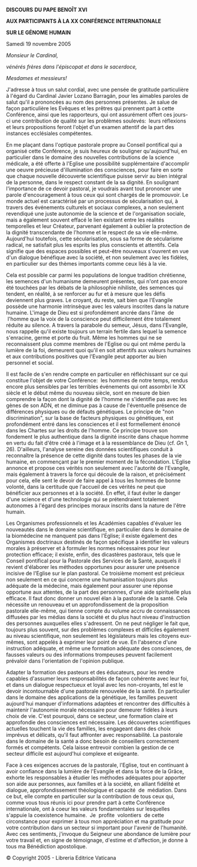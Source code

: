 **DISCOURS** **DU PAPE BENOÎT XVI**

**AUX PARTICIPANTS À LA XX CONFÉRENCE INTERNATIONALE**

**SUR LE GÉNOME HUMAIN**

Samedi 19 novembre 2005

*Monsieur le Cardinal,*

*vénérés frères dans l'épiscopat et dans le sacerdoce,*

*Mesdames et messieurs!*

J'adresse à tous un salut cordial, avec une pensée de gratitude particulière à l'égard du Cardinal Javier Lozano Barragán, pour les aimables paroles de salut qu'il a prononcées au nom des personnes présentes. Je salue de façon particulière les Evêques et les prêtres qui prennent part à cette Conférence, ainsi que les rapporteurs, qui ont assurément offert ces jours-ci une contribution de qualité sur les problèmes soulevés:  leurs réflexions et leurs propositions feront l'objet d'un examen attentif de la part des instances ecclésiales compétentes.

En me plaçant dans l'optique pastorale propre au Conseil pontifical qui a organisé cette Conférence, je suis heureux de souligner qu'aujourd'hui, en particulier dans le domaine des nouvelles contributions de la science médicale, a été offerte à l'Eglise une possibilité supplémentaire d'accomplir une oeuvre précieuse d'illumination des consciences, pour faire en sorte que chaque nouvelle découverte scientifique puisse servir au bien intégral de la personne, dans le respect constant de la sa dignité. En soulignant l'importance de ce devoir pastoral, je voudrais avant tout prononcer une parole d'encouragement à tous ceux qui sont chargés de le promouvoir. Le monde actuel est caractérisé par un processus de sécularisation qui, à travers des événements culturels et sociaux complexes, a non seulement revendiqué une juste autonomie de la science et de l'organisation sociale, mais a également souvent effacé le lien existant entre les réalités temporelles et leur Créateur, parvenant également à oublier la protection de la dignité transcendante de l'homme et le respect de sa vie elle-même. Aujourd'hui toutefois, cette sécularisation, sous sa forme de sécularisme radical, ne satisfait plus les esprits les plus conscients et attentifs. Cela signifie que des espaces possibles et peut-être nouveaux s'ouvrent en vue d'un dialogue bénéfique avec la société, et non seulement avec les fidèles, en particulier sur des thèmes importants comme ceux liés à la vie.

Cela est possible car parmi les populations de longue tradition chrétienne, les semences d'un humanisme demeurent présentes, qui n'ont pas encore été touchées par les débats de la philosophie nihiliste, des semences qui tendent, en réalité, à se renforcer au fur et à mesure que les défis deviennent plus graves. Le croyant, du reste, sait bien que l'Evangile possède une harmonie intrinsèque avec les valeurs inscrites dans la nature humaine. L'image de Dieu est si profondément ancrée dans l'âme  de  l'homme que la voix de la conscience peut difficilement être totalement réduite au silence. A travers la parabole du semeur, Jésus, dans l'Evangile, nous rappelle qu'il existe toujours un terrain fertile dans lequel la semence s'enracine, germe et porte du fruit. Même les hommes qui ne se reconnaissent plus comme membres de l'Eglise ou qui ont même perdu la lumière de la foi, demeurent quoi qu'il en soit attentifs aux valeurs humaines et aux contributions positives que l'Evangile peut apporter au bien personnel et social.

Il est facile de s'en rendre compte en particulier en réfléchissant sur ce qui constitue l'objet de votre Conférence:  les hommes de notre temps, rendus encore plus sensibles par les terribles événements qui ont assombri le XX siècle et le début même du nouveau siècle, sont en mesure de bien comprendre la façon dont la dignité de l'homme ne s'identifie pas avec les gènes de son ADN, et ne diminue pas à cause de l'éventuelle présence de différences physiques ou de défauts génétiques. Le principe de "non discrimination", sur la base de facteurs physiques ou génétiques, est profondément entré dans les consciences et il est formellement énoncé dans les Chartes sur les droits de l'homme. Ce principe trouve son fondement le plus authentique dans la dignité inscrite dans chaque homme en vertu du fait d'être créé à l'image et à la ressemblance de Dieu (cf. *Gn* 1, 26). D'ailleurs, l'analyse sereine des données scientifiques conduit à reconnaître la présence de cette dignité dans toutes les phases de la vie humaine, en commençant par le premier moment de la fécondation. L'Eglise annonce et propose ces vérités non seulement avec l'autorité de l'Evangile, mais également à travers la force qui découle de la raison, et précisément pour cela, elle sent le devoir de faire appel à tous les hommes de bonne volonté, dans la certitude que l'accueil de ces vérités ne peut que bénéficier aux personnes et à la société. En effet, il faut éviter le danger d'une science et d'une technologie qui se prétendraient totalement autonomes à l'égard des principes moraux inscrits dans la nature de l'être humain.

Les Organismes professionnels et les Académies capables d'évaluer les nouveautés dans le domaine scientifique, en particulier dans le domaine de la biomédecine ne manquent pas dans l'Eglise; il existe également des Organismes doctrinaux destinés de façon spécifique à identifier les valeurs morales à préserver et à formuler les normes nécessaires pour leur protection efficace; il existe, enfin, des dicastères pastoraux, tels que le Conseil pontifical pour la Pastorale des Services de la Santé, auxquels il revient d'élaborer les méthodes opportunes pour assurer une présence incisive de l'Eglise sur le plan pastoral. Ce troisième moment est précieux non seulement en ce qui concerne une humanisation toujours plus adéquate de la médecine, mais également pour assurer une réponse opportune aux attentes, de la part des personnes, d'une aide spirituelle plus efficace. Il faut donc donner un nouvel élan à la pastorale de la santé. Cela nécessite un renouveau et un approfondissement de la proposition pastorale elle-même, qui tienne compte du volume accru de connaissances diffusées par les médias dans la société et du plus haut niveau d'instruction des personnes auxquelles elles s'adressent. On ne peut négliger le fait que, toujours plus souvent, sur des problèmes complexes et difficiles également au niveau scientifique, non seulement les législateurs mais les citoyens eux-mêmes, sont appelés à exprimer leur point de vue. En l'absence d'une instruction adéquate, et même une formation adéquate des consciences, de fausses valeurs ou des informations trompeuses peuvent facilement prévaloir dans l'orientation de l'opinion publique.

Adapter la formation des pasteurs et des éducateurs, pour les rendre capables d'assumer leurs responsabilités de façon cohérente avec leur foi, et dans un dialogue respectueux et loyal avec les non-croyants, tel est le devoir incontournable d'une pastorale renouvelée de la santé. En particulier dans le domaine des applications de la génétique, les familles peuvent aujourd'hui manquer d'informations adaptées et rencontrer des difficultés à maintenir l'autonomie morale nécessaire pour demeurer fidèles à leurs choix de vie. C'est pourquoi, dans ce secteur, une formation claire et approfondie des consciences est nécessaire. Les découvertes scientifiques actuelles touchent la vie des familles, les engageant dans des choix imprévus et délicats, qu'il faut affronter avec responsabilité. La pastorale dans le domaine de la santé a donc besoin de conseillers correctement formés et compétents. Cela laisse entrevoir combien la gestion de ce secteur difficile est aujourd'hui complexe et exigeante.

Face à ces exigences accrues de la pastorale, l'Eglise, tout en continuant à avoir confiance dans la lumière de l'Evangile et dans la force de la Grâce, exhorte les responsables à étudier les méthodes adéquates pour apporter son aide aux personnes, aux familles et à la société, en alliant fidélité et dialogue, approfondissement théologique et capacité  de  médiation. Dans ce but, elle compte en particulier sur la contribution de tous ceux qui, comme vous tous réunis ici pour prendre part à cette Conférence internationale, ont à coeur les valeurs fondamentales sur lesquelles s'appuie la coexistence humaine.  Je  profite  volontiers  de cette circonstance pour exprimer à tous mon appréciation et ma gratitude pour votre contribution dans un secteur si important pour l'avenir de l'humanité. Avec ces sentiments, j'invoque du Seigneur une abondance de lumière pour votre travail et, en signe de témoignage, d'estime et d'affection, je donne à tous ma Bénédiction apostolique.

© Copyright 2005 - Libreria Editrice Vaticana